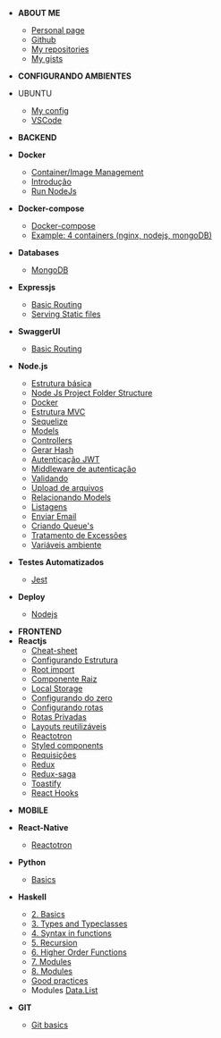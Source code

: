 - <strong>ABOUT ME</strong>

  - [Personal page](https://brochj.github.io/)
  - [Github](https://github.com/brochj)
  - [My repositories](https://github.com/brochj?tab=repositories)
  - [My gists](https://gist.github.com/brochj)

- <strong>CONFIGURANDO AMBIENTES</strong>
- UBUNTU

  <!-- <sup style="color:red;">NEW!</sup> -->

  - [My config](/environment/ubuntu/web-dev.md)
  - [VSCode](/environment/ubuntu/ambiente-rocketseat.md)

- <strong>BACKEND</strong>
- <strong>Docker</strong>
  - [Container/Image Management](/backend/docker/container-images-management.md)
  - [Introdução](/backend/docker/introduction.md)
  - [Run NodeJs](/backend/docker/run-nodejs.md)
- <strong>Docker-compose</strong>
  - [Docker-compose](/backend/docker/docker-compose/docker-commands.md)
  - [Example: 4 containers (nginx, nodejs, mongoDB)](/backend/docker/docker-compose/example-1.md)
- <strong>Databases</strong>
  - [MongoDB](/backend/database/mongo/mongo-db.md)
- <strong>Expressjs</strong>
  - [Basic Routing](/backend/nodejs/expressjs/basic-routing.md)
  - [Serving Static files](/backend/nodejs/expressjs/serving-static-files.md)
- <strong>SwaggerUI</strong>

  - [Basic Routing](/backend/swagger/swagger-and-express.md)

- <strong>Node.js</strong>
  - [Estrutura básica](/backend/nodejs/estrutura.md)
  - [Node Js Project Folder Structure](/backend/nodejs/project-folder-structure.md)
  - [Docker](/backend/nodejs/docker.md)
  - [Estrutura MVC](/backend/nodejs/estrutura-mvc.md)
  - [Sequelize](/backend/nodejs/sequelize.md)
  - [Models](/backend/nodejs/models.md)
  - [Controllers](/backend/nodejs/controllers.md)
  - [Gerar Hash](/backend/nodejs/generate-hash.md)
  - [Autenticação JWT](/backend/nodejs/auth-jwt.md)
  - [Middleware de autenticação](/backend/nodejs/auth-middle.md)
  - [Validando](/backend/nodejs/validate.md)
  - [Upload de arquivos](/backend/nodejs/files-upload.md)
  - [Relacionando Models](/backend/nodejs/associate-models.md)
  - [Listagens](/backend/nodejs/listing.md)
  - [Enviar Email](/backend/nodejs/send-email.md)
  - [Criando Queue's](/backend/nodejs/create-queue.md)
  - [Tratamento de Excessões](/backend/nodejs/exception-error.md)
  - [Variáveis ambiente](/backend/nodejs/dotenv.md)
- <strong>Testes Automatizados</strong>
  - [Jest](/backend/test/jest.md)
- <strong>Deploy</strong>
  - [Nodejs](/backend/deploy/nodejs.md)

* <strong>FRONTEND</strong>
* <strong>Reactjs</strong>
  - [Cheat-sheet](/frontend/react/reactjs/cheat-sheet.md)
  - [Configurando Estrutura](/frontend/react/reactjs/structure.md)
  - [Root import](/frontend/react/reactjs/root-import.md)
  - [Componente Raiz](/frontend/react/reactjs/root-component.md)
  - [Local Storage](/frontend/react/reactjs/local-storage.md)
  - [Configurando do zero](/frontend/react/reactjs/config.md)
  - [Configurando rotas](/frontend/react/reactjs/routes.md)
  - [Rotas Privadas](/frontend/react/reactjs/private-routes.md)
  - [Layouts reutilizáveis](/frontend/react/reactjs/layout.md)
  - [Reactotron](/frontend/react/reactjs/reactotron.md)
  - [Styled components](/frontend/react/reactjs/styled-components.md)
  - [Requisições](/frontend/react/reactjs/requests.md)
  - [Redux](/frontend/react/reactjs/redux.md)
  - [Redux-saga](/frontend/react/reactjs/redux-saga.md)
  - [Toastify](/frontend/react/reactjs/toastify.md)
  - [React Hooks](/frontend/react/reactjs/react-hooks.md)

- <strong>MOBILE</strong>
- <strong>React-Native</strong>

  - [Reactotron](/mobile/react-native/reactotron.md)

- <strong>Python</strong>

  - [Basics](/python/basics.md)

- <strong>Haskell</strong>

  - [2. Basics](/haskell/2-basics.md)
  - [3. Types and Typeclasses](/haskell/3-types-and-typeclasses.md)
  - [4. Syntax in functions](/haskell/4-syntax-in-functions.md)
  - [5. Recursion](/haskell/5-recursion.md)
  - [6. Higher Order Functions](/haskell/6-higher-order-functions.md)
  - [7. Modules](/haskell/7-modules.md)
  - [8. Modules](/haskell/8-making-our-own-types-and-typeclasses.md)
  - [Good practices](/haskell/better-code.md)
  - Modules
    [Data.List](/haskell/modules/data.list.md)

- <strong>GIT</strong>
  - [Git basics](/git/git-tricks.md)
